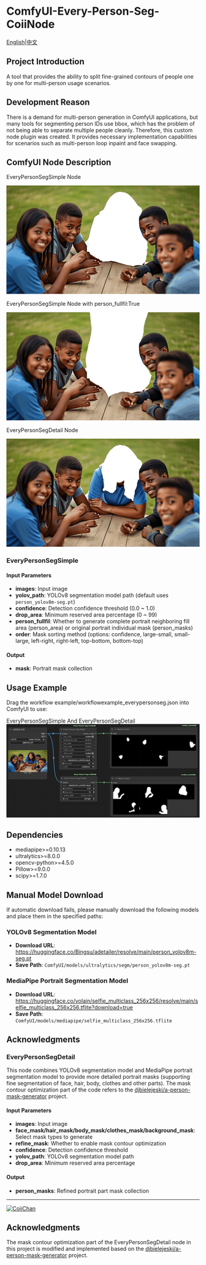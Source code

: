 # ComfyUI-Every-Person-Seg-CoiiNode
[English](https://github.com/CoiiChan/ComfyUI-Every-Person-Seg-CoiiNode/blob/main/README.md)|[中文](https://github.com/CoiiChan/ComfyUI-Every-Person-Seg-CoiiNode/blob/main/README_CN.md)

## Project Introduction
A tool that provides the ability to split fine-grained contours of people one by one for multi-person usage scenarios.

## Development Reason
There is a demand for multi-person generation in ComfyUI applications, but many tools for segmenting person IDs use bbox, which has the problem of not being able to separate multiple people cleanly. Therefore, this custom node plugin was created. It provides necessary implementation capabilities for scenarios such as multi-person loop inpaint and face swapping.

## ComfyUI Node Description

EveryPersonSegSimple Node

![showit](https://github.com/CoiiChan/ComfyUI-Every-Person-Seg-CoiiNode/blob/main/example/exampler_everypersonsimple.gif)

EveryPersonSegSimple Node with person_fullfil:True

![showit](https://github.com/CoiiChan/ComfyUI-Every-Person-Seg-CoiiNode/blob/main/example/exampler_person_area.gif)

EveryPersonSegDetail Node

![showit](https://github.com/CoiiChan/ComfyUI-Every-Person-Seg-CoiiNode/blob/main/example/exampler_everypersonsegdetail.gif)


### EveryPersonSegSimple


#### Input Parameters
- **images**: Input image
- **yolov_path**: YOLOv8 segmentation model path (default uses `person_yolov8m-seg.pt`)
- **confidence**: Detection confidence threshold (0.0 ~ 1.0)
- **drop_area**: Minimum reserved area percentage (0 ~ 99)
- **person_fullfil**: Whether to generate complete portrait neighboring fill area (person_area) or original portrait individual mask (person_masks)
- **order**: Mask sorting method (options: confidence, large-small, small-large, left-right, right-left, top-bottom, bottom-top)

#### Output
- **mask**: Portrait mask collection

## Usage Example

Drag the workflow example/workflowexample_everypersonseg.json into ComfyUI to use:

EveryPersonSegSimple And EveryPersonSegDetail
![工作流示例](https://github.com/CoiiChan/ComfyUI-Every-Person-Seg-CoiiNode/blob/main/example/example_viewall.png)


## Dependencies
- mediapipe>=0.10.13
- ultralytics>=8.0.0
- opencv-python>=4.5.0
- Pillow>=9.0.0
- scipy>=1.7.0


## Manual Model Download

If automatic download fails, please manually download the following models and place them in the specified paths:

### YOLOv8 Segmentation Model
- **Download URL**: https://huggingface.co/Bingsu/adetailer/resolve/main/person_yolov8m-seg.pt
- **Save Path**: `ComfyUI/models/ultralytics/segm/person_yolov8m-seg.pt`

### MediaPipe Portrait Segmentation Model
- **Download URL**: https://huggingface.co/yolain/selfie_multiclass_256x256/resolve/main/selfie_multiclass_256x256.tflite?download=true
- **Save Path**: `ComfyUI/models/mediapipe/selfie_multiclass_256x256.tflite`

## Acknowledgments
### EveryPersonSegDetail

This node combines YOLOv8 segmentation model and MediaPipe portrait segmentation model to provide more detailed portrait masks (supporting fine segmentation of face, hair, body, clothes and other parts). The mask contour optimization part of the code refers to the [djbielejeski/a-person-mask-generator](https://github.com/djbielejeski/a-person-mask-generator) project.

#### Input Parameters
- **images**: Input image
- **face_mask/hair_mask/body_mask/clothes_mask/background_mask**: Select mask types to generate
- **refine_mask**: Whether to enable mask contour optimization
- **confidence**: Detection confidence threshold
- **yolov_path**: YOLOv8 segmentation model path
- **drop_area**: Minimum reserved area percentage

#### Output
- **person_masks**: Refined portrait part mask collection
  
---
[![CoiiChan](https://avatars.githubusercontent.com/u/49615294?v=4)](https://github.com/CoiiChan)

## Acknowledgments
The mask contour optimization part of the EveryPersonSegDetail node in this project is modified and implemented based on the [djbielejeski/a-person-mask-generator](https://github.com/djbielejeski/a-person-mask-generator) project.
